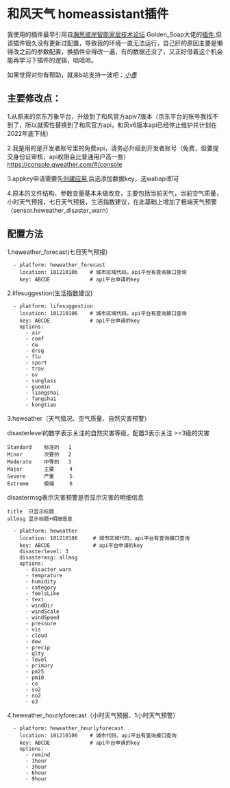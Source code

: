 # 和风天气 homeassistant插件

  我使用的插件最早引用自[瀚思彼岸智能家居技术论坛](https://bbs.hassbian.com/) Golden_Soap大佬的[插件](https://bbs.hassbian.com/thread-3971-1-1.html),但该插件很久没有更新过配置，导致我的环境一直无法运行，自己肝的原因主要是懒得改之前的参数配置，换插件全得改一遍，有的数据还没了，又正好借着这个机会能再学习下插件的逻辑，哈哈哈。
  
  如果觉得对你有帮助，就来b站支持一波吧：[_小愚_](https://space.bilibili.com/15856864)

## 主要修改点：

1.从原来的京东万象平台，升级到了和风官方apiv7版本（京东平台的账号我找不到了，所以就索性替换到了和风官方api，和风v6版本api已经停止维护并计划在2022年底下线）

2.我是用的是开发者账号里的免费api，请务必升级到开发者账号（免费，但要提交身份证审核，api权限会比普通用户高一些）https://console.qweather.com/#/console

3.appkey申请需要先[创建应用](https://console.qweather.com/#/apps),后选添加数据key，选wabapi即可

4.原本的文件结构、参数变量基本未做改变，主要包括当前天气，当前空气质量，小时天气预报，七日天气预报，生活指数建议，在此基础上增加了极端天气预警（sensor.heweather_disaster_warn）


## 配置方法

1.heweather_forecast(七日天气预报)
```
  - platform: heweather_forecast
    location: 101210106    # 城市区域代码，api平台有查询接口查询
    key: ABCDE             # api平台申请的key
```   
    
2.lifesuggestion(生活指数建议)    
```
  - platform: lifesuggestion
    location: 101210106    # 城市区域代码，api平台有查询接口查询
    key: ABCDE             # api平台申请的key
    options:
      - air
      - comf
      - cw
      - drsg
      - flu
      - sport
      - trav
      - uv
      - sunglass
      - guomin
      - liangshai
      - fangshai
      - kongtiao
```      
      
3.heweather（天气情况、空气质量、自然灾害预警）

  disasterlevel的数字表示关注的自然灾害等级，配置3表示关注 >=3级的灾害
  
    Standard    标准的   1
    Minor       次要的   2
    Moderate    中等的   3
    Major       主要     4
    Severe      严重     5
    Extreme     极端     6

  disastermsg表示灾害预警是否显示灾害的明细信息
  
    title  只显示标题
    allmsg 显示标题+明细信息
    
```
  - platform: heweather
    location: 101210106     # 城市区域代码，api平台有查询接口查询
    key: ABCDE              # api平台申请的key
    disasterlevel: 3
    disastermsg: allmsg
    options:
      - disaster_warn
      - temprature
      - humidity
      - category
      - feelsLike
      - text
      - windDir
      - windScale
      - windSpeed
      - pressure
      - vis
      - cloud
      - dew
      - precip
      - qlty
      - level
      - primary
      - pm25
      - pm10
      - co
      - so2
      - no2
      - o3
 ```    
      
4.heweather_hourlyforecast（小时天气预报、1小时天气预警）
```
  - platform: heweather_hourlyforecast
    location: 101210106    # 城市代码，api平台有查询接口查询
    key: ABCDE             # api平台申请的key
    options:
      - remind
      - 1hour
      - 3hour
      - 6hour
      - 9hour
```




